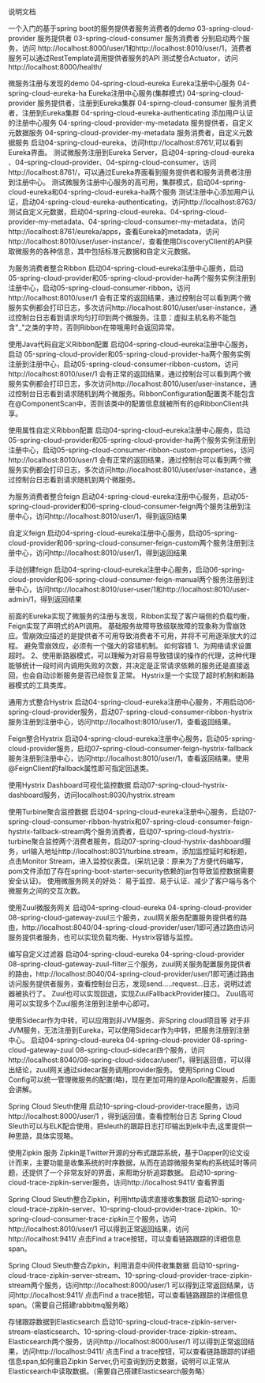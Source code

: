 
 说明文档

一个入门的基于spring boot的服务提供者服务消费者的demo
03-spring-cloud-provider  服务提供者
03-spring-cloud-consumer  服务消费者
分别启动两个服务，访问 http://localhost:8000/user/1和http://localhost:8010/user/1，消费者服务可以通过RestTemplate调用提供者服务的API
测试整合Actuator，访问 http://localhost:8000/health/

微服务注册与发现的demo
04-spring-cloud-eureka Eureka注册中心服务
04-spring-cloud-eureka-ha Eureka注册中心服务(集群模式)
04-spring-cloud-provider 服务提供者，注册到Eureka集群
04-spirng-cloud-consumer 服务消费者，注册到Eureka集群
04-spring-cloud-eureka-authenticating 添加用户认证的注册中心服务
04-spring-cloud-provider-my-metadata 服务提供者，自定义元数据服务
04-spring-cloud-provider-my-metadata 服务消费者，自定义元数据服务
启动04-spring-cloud-eureka，访问http://localhost:8761/,可以看到Eureka界面。
测试微服务注册到Eureka Server，启动04-spring-cloud-eureka 、04-spring-cloud-provider、04-spirng-cloud-consumer，访问http://localhost:8761/，可以通过Eureka界面看到服务提供者和服务消费者注册到注册中心。
测试微服务注册中心服务的高可用，集群模式，启动04-spring-cloud-eureka和04-spring-cloud-eureka-ha两个服务
测试注册中心添加用户认证，启动04-spring-cloud-eureka-authenticating，访问http://localhost:8763/
测试自定义元数据，启动04-spring-cloud-eureka、04-spring-cloud-provider-my-metadata、04-spring-cloud-consumer-my-metadata，访问http://localhost:8761/eureka/apps，查看Eureka的metadata，访问http://localhost:8010/user/user-instance/，查看使用DiscoveryClient的API获取微服务的各种信息，其中包括标准元数据和自定义元数据。

为服务消费者整合Ribbon
启动04-spring-cloud-eureka注册中心服务，启动 05-spring-cloud-provider和05-spring-cloud-provider-ha两个服务实例注册到注册中心，启动05-spring-cloud-consumer-ribbon，访问http://localhost:8010/user/1 会有正常的返回结果，通过控制台可以看到两个微服务实例都会打印日志，多次访问http://localhost:8010/user/user-instance，通过控制台日志看到请求均匀打印到两个微服务。注意：虚拟主机名称不能包含"_"之类的字符，否则Ribbon在带哦用时会返回异常。

使用Java代码自定义Ribbon配置
启动04-spring-cloud-eureka注册中心服务，启动 05-spring-cloud-provider和05-spring-cloud-provider-ha两个服务实例注册到注册中心，启动05-spring-cloud-consumer-ribbon-custom，访问http://localhost:8010/user/1 会有正常的返回结果，通过控制台可以看到两个微服务实例都会打印日志，多次访问http://localhost:8010/user/user-instance，通过控制台日志看到请求随机到两个微服务。RibbonConfiguration配置类不能包含在@ComponentScan中，否则该类中的配置信息就被所有的@RibbonClient共享。

使用属性自定义Ribbon配置
启动04-spring-cloud-eureka注册中心服务，启动  05-spring-cloud-provider和05-spring-cloud-provider-ha两个服务实例注册到注册中心，启动05-spring-cloud-consumer-ribbon-custom-properties，访问http://localhost:8010/user/1 会有正常的返回结果，通过控制台可以看到两个微服务实例都会打印日志，多次访问http://localhost:8010/user/user-instance，通过控制台日志看到请求随机到两个微服务。

为服务消费者整合feign
启动04-spring-cloud-eureka注册中心服务，启动05-spring-cloud-provider和06-spring-cloud-consumer-feign两个服务注册到注册中心，访问http://localhost:8010/user/1，得到返回结果

自定义feign
启动04-spring-cloud-eureka注册中心服务，启动05-spring-cloud-provider和06-spring-cloud-consumer-feign-custom两个服务注册到注册中心，访问http://localhost:8010/user/1，得到返回结果

手动创建feign
启动04-spring-cloud-eureka注册中心服务，启动06-spring-cloud-provider和06-spring-cloud-consumer-feign-manual两个服务注册到注册中心，访问http://localhost:8010/user-user/1和http://localhost:8010/user-admin/1，得到返回结果

前面的Eureka实现了微服务的注册与发现，Ribbon实现了客户端侧的负载均衡，Feign实现了声明式的API调用。
基础服务故障导致级联故障的现象称为雪崩效应。雪崩效应描述的是提供者不可用导致消费者不可用，并将不可用逐渐放大的过程。
避免雪崩效应，必须有一个强大的容错机制。
如何容错
1、为网络请求设置超时。
2、使用断路器模式，可以理解为对容易导致错误的操作的代理，这种代理能够统计一段时间内调用失败的次数，并决定是正常请求依赖的服务还是直接返回，也会自动诊断服务是否已经恢复正常。
Hystrix是一个实现了超时机制和断路器模式的工具类库。

通用方式整合Hystrix
启动04-spring-cloud-eureka注册中心服务，不用启动06-spring-cloud-provider服务，启动07-spring-cloud-consumer-ribbon-hystrix服务注册到注册中心，访问http://localhost:8010/user/1，查看返回结果。

Feign整合Hystrix
启动04-spring-cloud-eureka注册中心服务，启动05-spring-cloud-provider服务，启动07-spring-cloud-consumer-feign-hystrix-fallback服务注册到注册中心，访问http://localhost:8010/user/1，查看返回结果。使用@FeignClient的fallback属性即可指定回退类。

使用Hystrix Dashboard可视化监控数据
启动07-spring-cloud-hystrix-dashboard服务，访问localhost:8030/hystrix.stream

使用Turbine聚合监控数据
启动04-spring-cloud-eureka注册中心服务，启动07-spring-cloud-consumer-ribbon-hystrix和07-spring-cloud-consumer-feign-hystrix-fallback-stream两个服务消费者，启动07-spring-cloud-hystrix-turbine聚合监控两个消费者服务，启动07-spring-cloud-hystrix-dashboard服务，url输入地址http://localhost:8031/turbine.stream，添加监控延时和标题，点击Monitor Stream，进入监控仪表盘。(采坑记录：原来为了方便代码编写，pom文件添加了存在spring-boot-starter-security依赖的jar包导致监控数据需要安全认证)。
使用微服务网关的好处：
易于监控、易于认证、减少了客户端与各个微服务之间的交互次数。

使用Zuul微服务网关
启动04-spring-cloud-eureka 04-spring-cloud-provider 08-spring-cloud-gateway-zuul三个服务，zuul网关服务配置服务提供者的路由，http://localhost:8040/04-spring-cloud-provider/user/1即可通过路由访问服务提供者服务，也可以实现负载均衡、Hystrix容错与监控。

编写自定义过滤器
启动04-spring-cloud-eureka 04-spring-cloud-provider 08-spring-cloud-gateway-zuul-filter三个服务，zuul网关服务配置服务提供者的路由，http://localhost:8040/04-spring-cloud-provider/user/1即可通过路由访问服务提供者服务，查看控制台日志，发现send.....request...日志，说明过滤器被执行了。
Zuul也可以实现回退，实现ZuulFallbackProvider接口。
Zuul高可用可以实现多个Zuul服务注册到注册中心即可。

使用Sidecar作为中转，可以应用到非JVM服务、非Spring cloud项目等
对于非JVM服务，无法注册到Eureka，可以使用Sidecar作为中转，把服务注册到注册中心。
启动04-spring-cloud-eureka 04-spring-cloud-provider 08-spring-cloud-gateway-zuul 08-spring-cloud-sidecar四个服务，访问http://localhost:8040/08-spring-cloud-sidecar/user/1，得到返回值，可以得出结论，zuul网关通过sidecar服务调用provider服务。
使用Spring Cloud Config可以统一管理微服务的配置(略)，现在更加可用的是Apollo配置服务，后面会讲解。

Spring Cloud Sleuth使用
启动10-spring-cloud-provider-trace服务，访问http://localhost:8000/user/1 ，得到返回值，查看控制台日志
Spring Cloud Sleuth可以与ELK配合使用，把sleuth的跟踪日志打印输出到elk中去,这里提供一种思路，具体实现略。

使用Zipkin 服务
Zipkin是Twitter开源的分布式跟踪系统，基于Dapper的论文设计而来，主要功能是收集系统的时序数据，从而在追踪微服务架构的系统延时等问题，还提供了一个非常友好的界面，来帮助分析追踪数据。
启动10-spring-cloud-trace-zipkin-server服务，访问http://localhost:9411/  查看界面

Spring Cloud Sleuth整合Zipkin，利用http请求直接收集数据
启动10-spring-cloud-trace-zipkin-server、10-spring-cloud-provider-trace-zipkin、10-spring-cloud-consumer-trace-zipkin三个服务，访问http://localhost:8010/user/1 可以得到正常返回结果，访问http://localhost:9411/  点击Find a trace按钮，可以查看链路跟踪的详细信息span。

Spring Cloud Sleuth整合Zipkin，利用消息中间件收集数据
启动10-spring-cloud-trace-zipkin-server-stream、10-spring-cloud-provider-trace-zipkin-stream两个服务，访问http://localhost:8000/user/1 可以得到正常返回结果，访问http://localhost:9411/  点击Find a trace按钮，可以查看链路跟踪的详细信息span。（需要自己搭建rabbitmq服务略）

存储跟踪数据到Elasticsearch
启动10-spring-cloud-trace-zipkin-server-stream-elasticsearch、10-spring-cloud-provider-trace-zipkin-stream、Elasticsearch两个服务，访问http://localhost:8000/user/1 可以得到正常返回结果，访问http://localhost:9411/  点击Find a trace按钮，可以查看链路跟踪的详细信息span,如何重启Zipkin Server,仍可查询到历史数据，说明可以正常从Elasticsearch中读取数据。（需要自己搭建Elasticsearch服务略）
